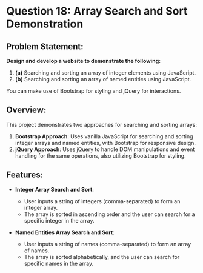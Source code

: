 # Question 18: Array Search and Sort Demonstration

## Problem Statement:

**Design and develop a website to demonstrate the following:**

1. **(a)** Searching and sorting an array of integer elements using JavaScript.
2. **(b)** Searching and sorting an array of named entities using JavaScript.

You can make use of Bootstrap for styling and jQuery for interactions.

## Overview:

This project demonstrates two approaches for searching and sorting arrays:
1. **Bootstrap Approach**: Uses vanilla JavaScript for searching and sorting integer arrays and named entities, with Bootstrap for responsive design.
2. **jQuery Approach**: Uses jQuery to handle DOM manipulations and event handling for the same operations, also utilizing Bootstrap for styling.

## Features:

- **Integer Array Search and Sort**: 
  - User inputs a string of integers (comma-separated) to form an integer array.
  - The array is sorted in ascending order and the user can search for a specific integer in the array.
  
- **Named Entities Array Search and Sort**: 
  - User inputs a string of names (comma-separated) to form an array of names.
  - The array is sorted alphabetically, and the user can search for specific names in the array.